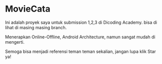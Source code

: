 # MovieCata

Ini adalah proyek saya untuk submission 1,2,3 di Dicoding Academy.
bisa di lihat di masing masing branch.

Menerapkan Online-Offline, Android Architecture, namun sangat mudah di mengerti.

Semoga bisa menjadi referensi teman teman sekalian, jangan lupa klik Star ya!
